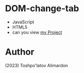 # DOM-change-tab
- JavaScript 
- HTML5
- can you view [my Project](https://toshpulatovalimardon.github.io/Item-Listener/)
# Author 
(2023) Toshpo'latov Alimardon
